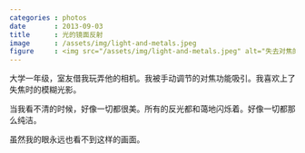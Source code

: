 ```yaml
---
categories : photos
date       : 2013-09-03
title      : 光的镜面反射
image      : /assets/img/light-and-metals.jpeg
figure     : <img src="/assets/img/light-and-metals.jpeg" alt="失去对焦的画面里有明媚的阳光，和金属自行车零件的反光。">
---
```

大学一年级，室友借我玩弄他的相机。我被手动调节的对焦功能吸引。我喜欢上了失焦时的模糊光影。

当我看不清的时候，好像一切都很美。所有的反光都和蔼地闪烁着。好像一切都那么纯洁。

虽然我的眼永远也看不到这样的画面。